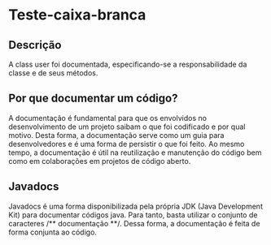 # Teste-caixa-branca

## Descrição

A class user foi documentada, especificando-se a responsabilidade da classe e de seus métodos.

## Por que documentar um código?

A documentação é fundamental para que os envolvidos no desenvolvimento de um projeto saibam o que foi codificado e por qual motivo.
Desta forma, a documentação serve como um guia para desenvolvedores e é uma forma de persistir o que foi feito. Ao mesmo tempo,
a documentação é útil na reutilização e manutenção do código bem como em colaborações em projetos de código aberto.

## Javadocs

Javadocs é uma forma disponibilizada pela própria JDK (Java Development Kit) para documentar códigos java. Para tanto, basta utilizar 
o conjunto de caracteres /** documentação **/. Dessa forma, a documentação é feita de forma conjunta ao código.


